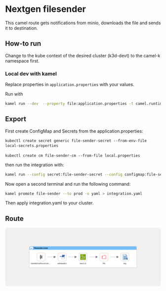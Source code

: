 # Nextgen filesender

This camel route gets notifications from minio, downloads the file and sends it to destination.

## How-to run

Change to the kube context of the desired cluster (k3d-devt) to the camel-k namespace first.

### Local dev with kamel

Replace properties in `application.properties` with your values.

Run with

```sh
kamel run --dev  --property file:application.properties -t camel.runtime-provider=plain-quarkus file-sender.camel.yaml
```

## Export
First create ConfigMap and Secrets from the application.properties:

```
kubectl create secret generic file-sender-secret --from-env-file local-secrets.properties

kubectl create cm file-sender-cm --from-file local.properties
```

then run the integration with:

```sh
kamel run --config secret:file-sender-secret --config configmap:file-sender-cm -t camel.runtime-provider=plain-quarkus file-sender.camel.yaml
```

Now open a second terminal and run the following command:

```sh
kamel promote file-sender --to prod -o yaml > integration.yaml
```

Then apply integration.yaml to your cluster.

## Route

![filesender route](./route.png)
